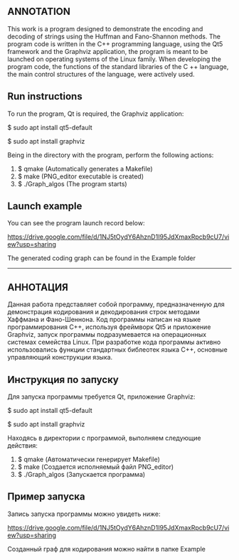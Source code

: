 ## ANNOTATION

This work is a program designed to demonstrate the encoding and decoding of strings using the Huffman and Fano-Shannon methods. The program code is written in the C++ programming language, using the Qt5 framework and the Graphviz application, the program is meant to be launched on operating systems of the Linux family. When developing the program code, the functions of the standard libraries of the C ++ language, the main control structures of the language, were actively used. 

## Run instructions

To run the program, Qt is required, the Graphviz application:

$ sudo apt install qt5-default

$ sudo apt install graphviz

Being in the directory with the program, perform the following actions:

1) $ qmake (Automatically generates a Makefile)
2) $ make (PNG_editor executable is created)
3) $ ./Graph_algos (The program starts) 

## Launch example

You can see the program launch record below:

https://drive.google.com/file/d/1NJ5tOydY6AhznD1I95JdXmaxRpcb9cU7/view?usp=sharing

The generated coding graph can be found in the Example folder 

---

## АННОТАЦИЯ

Данная работа представляет собой программу, предназначенную для демонстрация кодирования и декодирования строк методами Хаффмана и Фано-Шеннона. Код программы написан на языке программирования С++, используя фреймворк Qt5 и приложение Graphviz, запуск программы подразумевается на операционных системах семейства Linux. При разработке кода программы активно использовались функции стандартных библеотек языка С++, основные управляющий конструкции языка.

## Инструкция по запуску

Для запуска программы требуется Qt, приложение Graphviz:

$ sudo apt install qt5-default

$ sudo apt install graphviz

Находясь в директории с программой, выполняем следующие действия:

1) $ qmake        (Автоматически генерирует Makefile)
2) $ make         (Создается исполняемый файл PNG_editor)
3) $ ./Graph_algos (Запускается программа)

## Пример запуска

Запись запуска программы можно увидеть ниже:

https://drive.google.com/file/d/1NJ5tOydY6AhznD1I95JdXmaxRpcb9cU7/view?usp=sharing

Созданный граф для кодирования можно найти в папке Example
